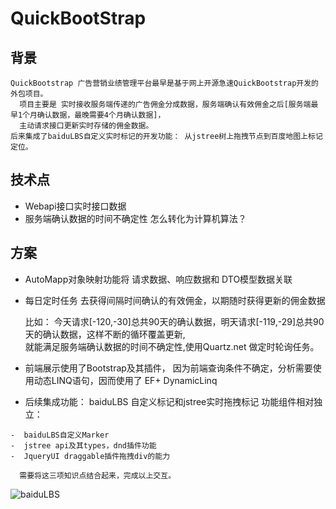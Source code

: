 ﻿# QuickBootStrap

## 背景
    QuickBootstrap 广告营销业绩管理平台最早是基于网上开源急速QuickBootstrap开发的外包项目。
      项目主要是 实时接收服务端传递的广告佣金分成数据，服务端确认有效佣金之后[服务端最早1个月确认数据，最晚需要4个月确认数据]，  
      主动请求接口更新实时存储的佣金数据。
    后来集成了baiduLBS自定义实时标记的开发功能： 从jstree树上拖拽节点到百度地图上标记定位。 
    
## 技术点
-    Webapi接口实时接口数据
-    服务端确认数据的时间不确定性 怎么转化为计算机算法？

## 方案
-    AutoMapp对象映射功能将 请求数据、响应数据和 DTO模型数据关联
-    每日定时任务 去获得间隔时间确认的有效佣金，以期随时获得更新的佣金数据
      
        比如： 今天请求[-120,-30]总共90天的确认数据，明天请求[-119,-29]总共90天的确认数据，这样不断的循环覆盖更新,       
            就能满足服务端确认数据的时间不确定性,使用Quartz.net 做定时轮询任务。
    
-    前端展示使用了Bootstrap及其插件，
      因为前端查询条件不确定，分析需要使用动态LINQ语句，因而使用了 EF+ DynamicLinq

-    后续集成功能： baiduLBS 自定义标记和jstree实时拖拽标记 功能组件相对独立：
	
	-  baiduLBS自定义Marker
	-  jstree api及其types，dnd插件功能
	-  JqueryUI draggable插件拖拽div的能力
      
      需要将这三项知识点结合起来，完成以上交互。
    
    

![baiduLBS](https://ss0.bdstatic.com/5aV1bjqh_Q23odCf/static/superman/img/logo/logo_white_fe6da1ec.png)
